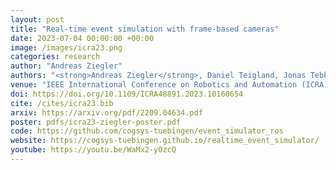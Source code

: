 ```yaml
---
layout: post
title: "Real-time event simulation with frame-based cameras"
date: 2023-07-04 00:00:00 +00:00
image: /images/icra23.png
categories: research
author: "Andreas Ziegler"
authors: "<strong>Andreas Ziegler</strong>, Daniel Teigland, Jonas Tebbe, Thomas Gossard, Andreas Zell"
venue: "IEEE International Conference on Robotics and Automation (ICRA)"
doi: https://doi.org/10.1109/ICRA48891.2023.10160654
cite: /cites/icra23.bib
arxiv: https://arxiv.org/pdf/2209.04634.pdf
poster: pdfs/icra23-ziegler-poster.pdf
code: https://github.com/cogsys-tuebingen/event_simulator_ros
website: https://cogsys-tuebingen.github.io/realtime_event_simulator/
youtube: https://youtu.be/WaMx2-yOzcQ
---
```

